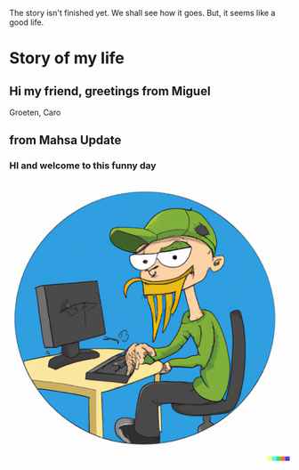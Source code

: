 The story isn't finished yet. We shall see how it goes. But, it seems like a good life.
# Story of my life
## Hi my friend, greetings from Miguel ##
Groeten, Caro
## from Mahsa Update

### HI and welcome to this funny day

![Green cap programmer](/images/DALL_E_Funny_programmer_with_a_green_cap.png)
